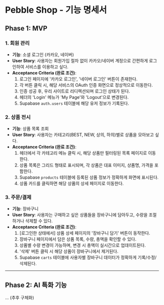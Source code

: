 # Pebble Shop - 기능 명세서

## Phase 1: MVP

### 1. 회원 관리
-   **기능**: 소셜 로그인 (카카오, 네이버)
-   **User Story**: 사용자는 회원가입 절차 없이 카카오/네이버 계정으로 간편하게 로그인하여 서비스를 이용하고 싶다.
-   **Acceptance Criteria (완료 조건)**:
    1.  로그인 페이지에 '카카오 로그인', '네이버 로그인' 버튼이 존재한다.
    2.  각 버튼 클릭 시, 해당 서비스의 OAuth 인증 화면으로 정상적으로 이동한다.
    3.  인증 성공 후, 우리 사이트로 리디렉션되며 로그인 상태가 된다.
    4.  헤더의 'Login' 메뉴가 'My Page'와 'Logout'으로 변경된다.
    5.  Supabase `auth.users` 테이블에 해당 유저 정보가 기록된다.

### 2. 상품 전시
-   **기능**: 상품 목록 조회
-   **User Story**: 사용자는 카테고리(BEST, NEW, 상의, 하의)별로 상품을 모아보고 싶다.
-   **Acceptance Criteria (완료 조건)**:
    1.  헤더에서 각 카테고리 메뉴 클릭 시, 해당 상품만 필터링된 목록 페이지로 이동한다.
    2.  상품 목록은 그리드 형태로 표시되며, 각 상품은 대표 이미지, 상품명, 가격을 포함한다.
    3.  Supabase `products` 테이블에 등록된 상품 정보가 정확하게 화면에 표시된다.
    4.  상품 카드를 클릭하면 해당 상품의 상세 페이지로 이동한다.

### 3. 주문/결제
-   **기능**: 장바구니
-   **User Story**: 사용자는 구매하고 싶은 상품들을 장바구니에 담아두고, 수량을 조절하거나 삭제할 수 있다.
-   **Acceptance Criteria (완료 조건)**:
    1.  [로그인한 상태에서] 상품 상세 페이지의 '장바구니 담기' 버튼이 동작한다.
    2.  장바구니 페이지에서 담은 상품 목록, 수량, 총액을 확인할 수 있다.
    3.  상품별 수량 변경이 가능하며, 변경 시 총액이 실시간으로 업데이트된다.
    4.  '삭제' 버튼 클릭 시 해당 상품이 장바구니에서 제거된다.
    5.  Supabase `carts` 테이블에 사용자별 장바구니 데이터가 정확하게 기록/수정/삭제된다.

---
## Phase 2: AI 특화 기능
... (추후 구체화)
